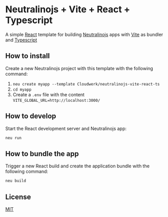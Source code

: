 # Neutralinojs + Vite + React + Typescript
A simple [React](https://react.dev/) template for building [Neutralinojs](https://neutralino.js.org/) apps with [Vite](https://vitejs.dev/) as bundler and [Typescript](https://www.typescriptlang.org/)

## How to install
Create a new Neutralinojs project with this template with the following command:
1. `neu create myapp --template Cloudwerk/neutralinojs-vite-react-ts`
2. `cd myapp`
3. Create a `.env` file with the content `VITE_GLOBAL_URL=http://localhost:3000/`

## How to develop

Start the React development server and Neutralinojs app:

```bash
neu run
```

## How to bundle the app

Trigger a new React build and create the application bundle with the following command:
```bash
neu build
```

## License

[MIT](LICENSE)
